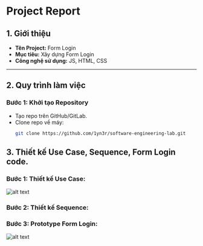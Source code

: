# Project Report

## 1. Giới thiệu
- **Tên Project:** Form Login
- **Mục tiêu:** Xây dựng Form Login
- **Công nghệ sử dụng:** JS, HTML, CSS

---

## 2. Quy trình làm việc

### Bước 1: Khởi tạo Repository
- Tạo repo trên GitHub/GitLab.
- Clone repo về máy:  
  ```bash
  git clone https://github.com/1yn3r/software-engineering-lab.git

## 3. Thiết kế Use Case, Sequence, Form Login code.
### Bước 1: Thiết kế Use Case:
![alt text](../lab02-usecase/UC%20Lớp.drawio.png)
### Bước 2: Thiết kế Sequence:
### Bước 3: Prototype Form Login:
![alt text](../lab04-login-form/loginform_image.png)
